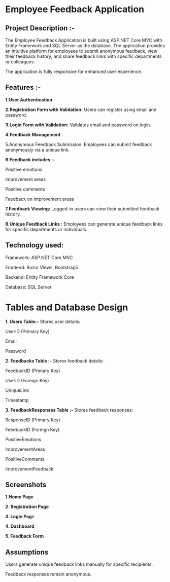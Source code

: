 # Employee Feedback Application
## Project Description :-

The Employee Feedback Application is built using ASP.NET Core MVC with Entity Framework and SQL Server as the database. 
The application provides an intuitive platform for employees to submit anonymous feedback, view their feedback history, and share feedback links with specific departments or colleagues.


The application is fully responsive for enhanced user experience.


## Features :-

**1.User Authentication**

**2.Registration Form with Validation:** Users can register using email and password.

**3.Login Form with Validation:** Validates email and password on login.

**4.Feedback Management**

5.Anonymous Feedback Submission:
Employees can submit feedback anonymously via a unique link.

**6.Feedback includes :-**

Positive emotions

Improvement areas

Positive comments

Feedback on improvement areas

**7.Feedback Viewing:**
Logged-in users can view their submitted feedback history.

**8.Unique Feedback Links :**
Employees can generate unique feedback links for specific departments or individuals.

## Technology used:

Framework: ASP.NET Core MVC

Frontend: Razor Views, Bootstrap5

Backend: Entity Framework Core

Database: SQL Server

# Tables and Database Design

**1. Users Table:-**
Stores user details:

UserID (Primary Key)

Email

Password


**2. Feedbacks Table :-**
Stores feedback details:

FeedbackID (Primary Key)

UserID (Foreign Key)

UniqueLink

Timestamp


**3. FeedbackResponses Table :-**
Stores feedback responses:


ResponseID (Primary Key)

FeedbackID (Foreign Key)

PositiveEmotions

ImprovementAreas

PositiveComments

ImprovementFeedback



## Screenshots
**1.Home Page**


**2. Registration Page**


**3. Login Pag**e


**4. Dashboard**


**5. Feedback Form**


## Assumptions

Users generate unique feedback links manually for specific recipients.

Feedback responses remain anonymous.


